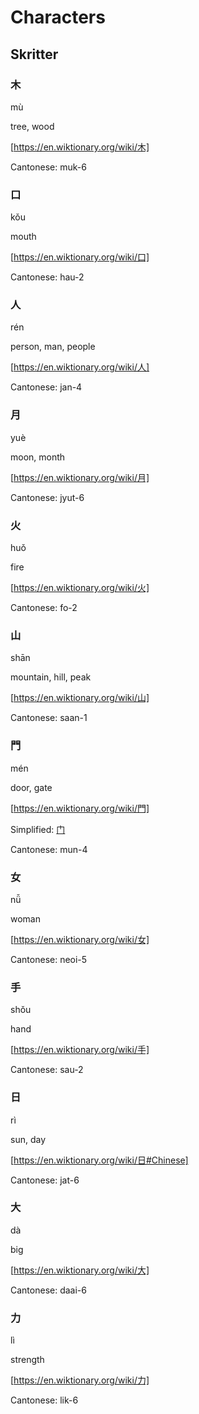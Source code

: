 # Characters

## Skritter

### 木

mù

tree, wood

[https://en.wiktionary.org/wiki/木]

Cantonese: muk-6

### 口

kǒu

mouth

[https://en.wiktionary.org/wiki/口]

Cantonese: hau-2

### 人

rén

person, man, people

[https://en.wiktionary.org/wiki/人]

Cantonese: jan-4

### 月

yuè

moon, month

[https://en.wiktionary.org/wiki/月]

Cantonese: jyut-6


### 火

huǒ

fire

[https://en.wiktionary.org/wiki/火]

Cantonese: fo-2

### 山

shān

mountain, hill, peak

[https://en.wiktionary.org/wiki/山]

Cantonese: saan-1

### 門

mén

door, gate

[https://en.wiktionary.org/wiki/門]

Simplified: [门](https://en.wiktionary.org/wiki/门)

Cantonese: mun-4

### 女

nǚ

woman

[https://en.wiktionary.org/wiki/女]

Cantonese: neoi-5

### 手

shǒu

hand

[https://en.wiktionary.org/wiki/手]

Cantonese: sau-2

### 日

rì

sun, day

[https://en.wiktionary.org/wiki/日#Chinese]

Cantonese: jat-6

### 大

dà

big

[https://en.wiktionary.org/wiki/大]

Cantonese: daai-6

### 力

lì

strength

[https://en.wiktionary.org/wiki/力]

Cantonese: lik-6




